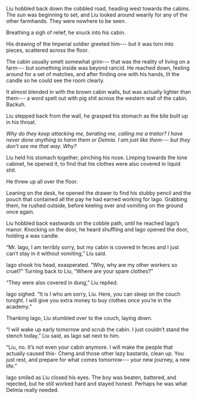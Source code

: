 Liu hobbled back down the cobbled road, heading west towards the cabins.  The sun was beginning to set, and Liu looked around wearily for any of the other farmhands. They were nowhere to be seen.

Breathing a sigh of relief, he snuck into his cabin.

His drawing of the Imperial soldier greeted him--- but it was torn into pieces, scattered across the floor.

The cabin usually smelt somewhat grim--- that was the reality of living on a farm--- but something inside was beyond rancid. He reached down, feeling around for a set of matches, and after finding one with his hands, lit the candle so he could see the room clearly.

It almost blended in with the brown cabin walls, but was actually lighter than them--- a word spelt out with pig shit across the western wall of the cabin. Backuh.

Liu stepped back from the wall, he grasped his stomach as the bile built up in his throat.

*Why do they keep attacking me, berating me, calling me a traitor? I have never done anything to harm them or Delmia. I am just like them--- but they don’t see me that way. Why?*

Liu held his stomach together, pinching his nose. Limping towards the lone cabinet, he opened it, to find that his clothes were also covered in liquid shit. 

He threw up all over the floor.

Leaning on the desk, he opened the drawer to find his stubby pencil and the pouch that contained all the pay he had earned working for Iago. Grabbing them, he rushed outside, before keeling over and vomiting on the ground once again. 

Liu hobbled back eastwards on the cobble path, until he reached Iago’s manor. Knocking on the door, he heard shuffling and Iago opened the door, holding a wax candle.

“Mr. Iago, I am terribly sorry, but my cabin is covered in feces and I just can’t stay in it without vomiting,” Liu said.

Iago shook his head, exasperated. “Why, why are my other workers so cruel?” Turning back to Liu, “Where are your spare clothes?”

“They were also covered in dung,” Liu replied.

Iago sighed. “It is I who am sorry, Liu. Here, you can sleep on the couch tonight. I will give you extra money to buy clothes once you’re in the academy.”

Thanking Iago, Liu stumbled over to the couch, laying down. 

“I will wake up early tomorrow and scrub the cabin. I just couldn’t stand the stench today,” Liu said, as Iago sat next to him.

“Liu, no. It’s not even your cabin anymore. I will make the people that actually caused this- Cheng and those other lazy bastards, clean up.  You just rest, and prepare for what comes tomorrow--- your new journey, a new life.”

Iago smiled as Liu closed his eyes. The boy was beaten, battered, and rejected, but he still worked hard and stayed honest. Perhaps he was what Delmia really needed.



